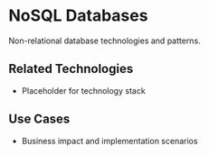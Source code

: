 # NoSQL Databases

Non-relational database technologies and patterns.

## Related Technologies
- Placeholder for technology stack

## Use Cases
- Business impact and implementation scenarios
